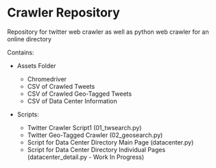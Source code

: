 # Crawler Repository
Repository for twitter web crawler as well as python web crawler for an online directory 

Contains:

* Assets Folder
  * Chromedriver
  * CSV of Crawled Tweets
  * CSV of Crawled Geo-Tagged Tweets
  * CSV of Data Center Information

* Scripts:
  * Twitter Crawler Script1 (01_twsearch.py)
  * Twitter Geo-Tagged Crawler (02_geosearch.py)
  * Script for Data Center Directory Main Page (datacenter.py)
  * Script for Data Center Directory Individual Pages (datacenter_detail.py - Work In Progress)
